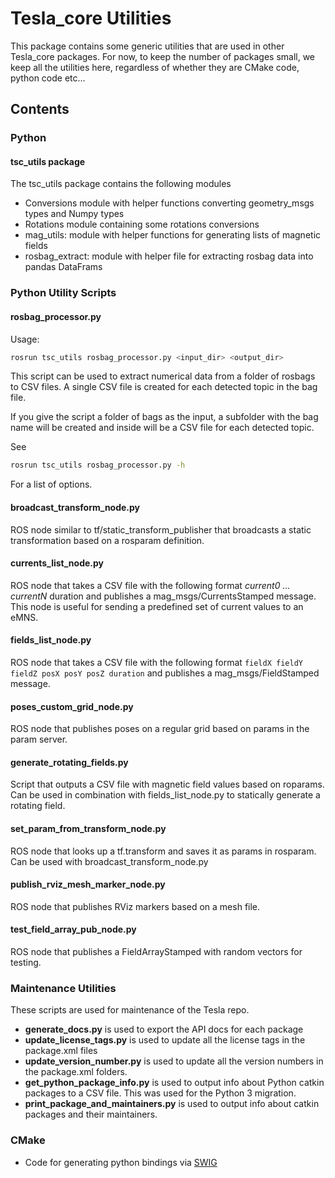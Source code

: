 # Tesla_core Utilities

This package contains some generic utilities that are used in other Tesla_core packages.
For now, to keep the number of packages small, we keep all the utilities here,
regardless of whether they are CMake code, python code etc...

## Contents

### Python

#### tsc_utils package

The tsc_utils package contains the following modules

* Conversions module with helper functions converting geometry_msgs types and Numpy types
* Rotations module containing some rotations conversions
* mag_utils: module with helper functions for generating lists of magnetic fields
* rosbag_extract: module with helper file for extracting rosbag data into pandas DataFrams

### Python Utility Scripts

#### rosbag_processor.py

Usage:

```bash
rosrun tsc_utils rosbag_processor.py <input_dir> <output_dir>
```

This script can be used to extract numerical data from a folder of rosbags to CSV files. A single CSV file is created
for each detected topic in the bag file.

If you give the script a folder of bags as the input, a subfolder with the bag name will be created and inside will be a
CSV file for each detected topic.

See

```bash
rosrun tsc_utils rosbag_processor.py -h
```

For a list of options.

#### broadcast_transform_node.py

ROS node similar to tf/static_transform_publisher that broadcasts a static transformation based on a rosparam
definition.

#### currents_list_node.py

ROS node that takes a CSV file with the following format
*current0 ... currentN* duration and publishes a mag_msgs/CurrentsStamped message. This node is useful for sending a
predefined set of current values to an eMNS.

#### fields_list_node.py

ROS node that takes a CSV file with the following format
`fieldX fieldY fieldZ posX posY posZ duration`
and publishes a mag_msgs/FieldStamped message.

#### poses_custom_grid_node.py

ROS node that publishes poses on a regular grid based on params in the param server.

#### generate_rotating_fields.py

Script that outputs a CSV file with magnetic field values based on roparams. Can be used in combination with
fields_list_node.py to statically generate a rotating field.

#### set_param_from_transform_node.py

ROS node that looks up a tf.transform and saves it as params in rosparam. Can be used with
broadcast_transform_node.py

#### publish_rviz_mesh_marker_node.py

ROS node that publishes RViz markers based on a mesh file.

#### test_field_array_pub_node.py

ROS node that publishes a FieldArrayStamped with random vectors for testing.

### Maintenance Utilities

These scripts are used for maintenance of the Tesla repo.

* **generate_docs.py** is used to export the API docs for each package
* **update_license_tags.py** is used to update all the license tags in the package.xml files
* **update_version_number.py** is used to update all the version numbers in the package.xml folders.
* **get_python_package_info.py** is used to output info about Python catkin packages to a CSV file. This was used for
the Python 3 migration.
* **print_package_and_maintainers.py** is used to output info about catkin packages and their maintainers.

### CMake

* Code for generating python bindings via [SWIG](http://www.swig.org/)

